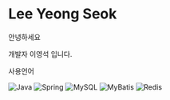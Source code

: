 # Lee Yeong Seok

안녕하세요

개발자 이영석 입니다.



사용언어

![Java](https://img.shields.io/badge/java-%23ED8B00.svg?style=for-the-badge&logo=openjdk&logoColor=white)
![Spring](https://img.shields.io/badge/spring-%236DB33F.svg?style=for-the-badge&logo=spring&logoColor=white)
![MySQL](https://img.shields.io/badge/mysql-4479A1.svg?style=for-the-badge&logo=mysql&logoColor=white)
![MyBatis](https://img.shields.io/badge/MyBatis-000000?style=for-the-badge&logo=MyBatis&logoColor=white)
![Redis](https://img.shields.io/badge/redis-%23DD0031.svg?style=for-the-badge&logo=redis&logoColor=white)
